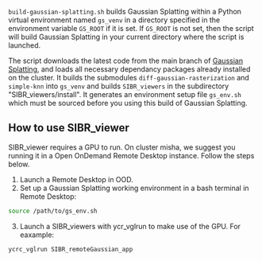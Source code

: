 `build-gaussian-splatting.sh` builds Gaussian Splatting within a Python virtual environment named `gs_venv` in a directory specified in the environment variable `GS_ROOT` if it is set. If `GS_ROOT` is not set, then the script will build Gaussian Splatting in your current directory where the script is launched. 

The script downloads the latest code from the main branch of [Gaussian Splatting](https://github.com/graphdeco-inria/gaussian-splatting), and
loads all necessary dependancy packages already installed on the cluster. It builds the submodules `diff-gaussian-rasterization` and `simple-knn` into `gs_venv`
and builds `SIBR_viewers` in the subdirectory "SIBR_viewers/install". It generates an environment setup file `gs_env.sh` which must be sourced before you using
this build of Gaussian Splatting.

## How to use SIBR_viewer

SIBR_viewer requires a GPU to run. On cluster misha, we suggest you running it in a Open OnDemand Remote Desktop instance. Follow the steps below.

1. Launch a Remote Desktop in OOD.
2. Set up a Gaussian Splatting working environment in a bash terminal in Remote Desktop:
```bash
source /path/to/gs_env.sh
```
3. Launch a SIBR_viewers with ycr_vglrun to make use of the GPU. For eaxample: 
```bash
ycrc_vglrun SIBR_remoteGaussian_app
```

